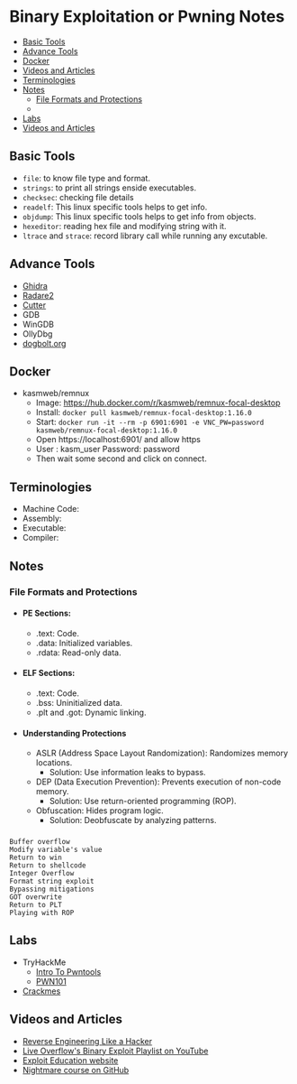 # Binary Exploitation or Pwning Notes
- [Basic Tools](#basic-tools)
- [Advance Tools](#advance-tools)
- [Docker](#docker)
- [Videos and Articles](#videos-and-articles)
- [Terminologies](#terminologies)
- [Notes](#notes)
  - [File Formats and Protections](#file-formats-and-protections)
  -  
- [Labs](#labs)
- [Videos and Articles](#videos-and-articles)


## Basic Tools
- `file`: to know file type and format.
- `strings`: to print all strings enside executables.
- `checksec`: checking file details
- `readelf`: This linux specific tools helps to get info.
- `objdump`: This linux specific tools helps to get info from objects.
- `hexeditor`: reading hex file and modifying string with it.
- `ltrace` and `strace`: record library call while running any excutable.
  
## Advance Tools
- [Ghidra](https://github.com/NationalSecurityAgency/ghidra)
- [Radare2](https://github.com/radareorg/radare2)
- [Cutter](https://github.com/rizinorg/cutter)
- GDB
- WinGDB
- OllyDbg
- [dogbolt.org](https://dogbolt.org)

## Docker
- kasmweb/remnux
  - Image: https://hub.docker.com/r/kasmweb/remnux-focal-desktop
  - Install: `docker pull kasmweb/remnux-focal-desktop:1.16.0`
  - Start: `docker run -it --rm -p 6901:6901 -e VNC_PW=password kasmweb/remnux-focal-desktop:1.16.0`
  - Open https://localhost:6901/ and allow https
  - User : kasm_user Password: password
  - Then wait some second and click on connect.
  

## Terminologies
- Machine Code:
- Assembly:
- Executable:
- Compiler:

## Notes
### File Formats and Protections
- #### PE Sections:
  - .text: Code.
  - .data: Initialized variables.
  - .rdata: Read-only data.
- #### ELF Sections:
  - .text: Code.
  - .bss: Uninitialized data.
  - .plt and .got: Dynamic linking.
- #### Understanding Protections
  - ASLR (Address Space Layout Randomization): Randomizes memory locations.
    - Solution: Use information leaks to bypass.
  - DEP (Data Execution Prevention): Prevents execution of non-code memory.
    - Solution: Use return-oriented programming (ROP).
  - Obfuscation: Hides program logic.
    - Solution: Deobfuscate by analyzing patterns.


###
    Buffer overflow
    Modify variable's value
    Return to win
    Return to shellcode
    Integer Overflow
    Format string exploit
    Bypassing mitigations
    GOT overwrite
    Return to PLT
    Playing with ROP

## Labs
- TryHackMe
  - [Intro To Pwntools](https://tryhackme.com/r/room/introtopwntools)
  - [PWN101](https://tryhackme.com/r/room/pwn101)
- [Crackmes](https://crackmes.one/)
  
## Videos and Articles
- [Reverse Engineering Like a Hacker](https://youtu.be/-__qkpSk_rg)
- [Live Overflow's Binary Exploit Playlist on YouTube](https://www.youtube.com/playlist?list=PLhixgUqwRTjxglIswKp9mpkfPNfHkzyeN)
- [Exploit Education website](https://exploit.education/)
- [Nightmare course on GitHub](https://github.com/guyinatuxedo/nightmare/tree/master/modules)

  
